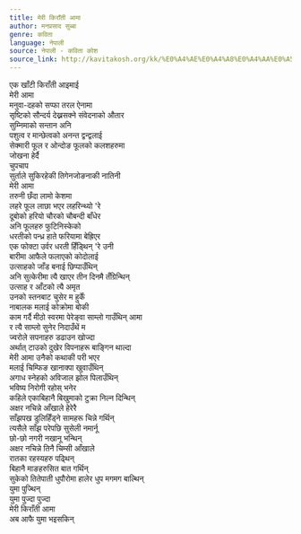 ```yaml
---
title: मेरी किराँती आमा
author: मनप्रसाद सुब्बा
genre: कविता
language: नेपाली
source: नेपाली - कविता कोश
source_link: http://kavitakosh.org/kk/%E0%A4%AE%E0%A4%A8%E0%A4%AA%E0%A5%8D%E0%A4%B0%E0%A4%B8%E0%A4%BE%E0%A4%A6_%E0%A4%B8%E0%A5%81%E0%A4%AC%E0%A5%8D%E0%A4%AC%E0%A4%BE
---
```


एक खाँटी किराँती आइमाई  
मेरी आमा  
मनुवा-दहको सप्फा तरल ऐनामा  
सृष्टिको सौन्दर्य देख्नसक्ने संवेदनाको औतार  
सुम्निमाको सन्तान अनि  
पशुत्व र मान्छेत्वको अनन्त द्वन्द्वलाई  
सेक्मारी फूल र ओन्दोङ फूलको कलशहरुमा  
जोखना हेर्दै  
चुपचाप  
सुर्ताले सुकिरहेकी तिगेनजोङनाकी नातिनी  
मेरी आमा  
तरुनी छँदा लामो केशमा  
लहरे फूल लाछा भएर लहरिन्थ्यो 'रे  
दूबोको हरियो चौरको चौबन्दी बाँधेर  
अनि फूलहरु फुटिनिस्केको  
धरतीको पन्ध्र हाते फरियामा बेह्रिएर  
एक फोक्टा उर्वर धरती हिँड्थिन् 'रे उनी  
बारीमा आफैले फलाएको कोदोलाई  
उत्साहको जाँड बनाई छिप्पाउँथिन्  
अनि सुत्केरीमा त्यै खाएर तीन दिनमै तँग्रिन्थिन्  
उत्साह र आँटको त्यै अमृत  
उनको स्तनबाट चुसेर म हुर्कें  
नाबालक मलाई कोक्रोमा बोकी  
काम गर्दै मीठो स्वरमा पेरेङ्वा साम्लो गाउँथिन् आमा  
र त्यै साम्लो सुनेर निदाउँथें म  
ज्वरोले सपनाहरु डढाउन खोज्दा  
अर्थात् टाउको दुखेर विपनाहरू बाङ्गिन थाल्दा  
मेरी आमा उनैको कथाकी परी भएर  
मलाई चिम्फिङ खानाक्पा खुवाउँथिन्  
अगाध स्नेहको अविजाल झोल पिलाउँथिन्  
भविष्य निरोगी रहोस् भनेर  
कहिले एकाबिहानै बिखुमाको टुक्रा निल्न दिन्थिन्  
अक्षर नचिन्ने आँखाले हेरेरै  
साँझपख डुलिहिँड्ने सामहरू चिन्ने गर्थिन्  
त्यसैले साँझ परेपछि सुसेली नमार्नू  
छो-छो नगरी नखानू भन्थिन्  
अक्षर नचिन्ने तिनै चिम्सी आँखाले  
रातका रहस्यहरु पढ्थिन्  
बिहानै माङहरुसित बात गर्थिन्  
सुकेको तितेपाती धुपौरोमा हालेर धुप मगमग बाल्थिन्  
युमा पुज्थिन्  
युमा पुज्दा पुज्दा  
मेरी किराँती आमा  
अब आफै युमा भइसकिन्
